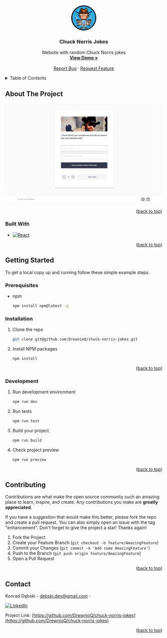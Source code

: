 <div id="top"></div>
<!--
*** Thanks for checking out the Best-README-Template. If you have a suggestion
*** that would make this better, please fork the repo and create a pull request
*** or simply open an issue with the tag "enhancement".
*** Don't forget to give the project a star!
*** Thanks again! Now go create something AMAZING! :D
-->

<!-- PROJECT SHIELDS -->
<!--
*** I'm using markdown "reference style" links for readability.
*** Reference links are enclosed in brackets [ ] instead of parentheses ( ).
*** See the bottom of this document for the declaration of the reference variables
*** for contributors-url, forks-url, etc. This is an optional, concise syntax you may use.
*** https://www.markdownguide.org/basic-syntax/#reference-style-links
-->

<!-- PROJECT LOGO -->
<br />
<div align="center">
  <a href="https://github.com/DrewnioQ/chuck-norris-jokes">
    <img src="README_FILES/favicon-chuck.png" alt="Logo" width="80" height="80">
  </a>

<h3 align="center">Chuck Norris Jokes</h3>

  <p align="center">
    Website with random Chuck Norris jokes
    <br />
    <a href="https://drewnioq.github.io/chuck-norris-jokes/"><strong>View Demo »</strong></a>
    <br />
    <br />
    <a href="https://github.com/DrewnioQ/chuck-norris-jokes/issues">Report Bug</a>
    ·
    <a href="https://github.com/DrewnioQ/chuck-norris-jokes/issues">Request Feature</a>
  </p>
</div>

<!-- TABLE OF CONTENTS -->
<details>
  <summary>Table of Contents</summary>
  <ol>
    <li>
      <a href="#about-the-project">About The Project</a>
      <ul>
        <li><a href="#built-with">Built With</a></li>
      </ul>
    </li>
    <li>
      <a href="#getting-started">Getting Started</a>
      <ul>
        <li><a href="#prerequisites">Prerequisites</a></li>
        <li><a href="#installation">Installation</a></li>
      </ul>
    </li>
    <li><a href="#usage">Usage</a></li>
    <li><a href="#roadmap">Roadmap</a></li>
    <li><a href="#contributing">Contributing</a></li>
    <li><a href="#license">License</a></li>
    <li><a href="#contact">Contact</a></li>
    <li><a href="#acknowledgments">Acknowledgments</a></li>
  </ol>
</details>

<!-- ABOUT THE PROJECT -->

## About The Project

[![Chuck Norris Jokes Screen Shot][product-screenshot]](https://drewnioq.github.io/chuck-norris-jokes/)

<p align="right">(<a href="#top">back to top</a>)</p>

### Built With

- [![React][React.js]][React-url]

<p align="right">(<a href="#top">back to top</a>)</p>

<!-- GETTING STARTED -->

## Getting Started

To get a local copy up and running follow these simple example steps.

### Prerequisites

- npm
  ```sh
  npm install npm@latest -g
  ```

### Installation

1. Clone the repo
   ```sh
   git clone git@github.com:DrewnioQ/chuck-norris-jokes.git
   ```
2. Install NPM packages
   ```sh
   npm install
   ```

<p align="right">(<a href="#top">back to top</a>)</p>

### Development

1. Run development environment
   ```sh
   npm run dev
   ```
2. Run tests
   ```sh
   npm run test
   ```
3. Build your project
   ```sh
   npm run build
   ```
4. Check project preview
   ```sh
   npm run preview
   ```

<p align="right">(<a href="#top">back to top</a>)</p>

<!-- CONTRIBUTING -->

## Contributing

Contributions are what make the open source community such an amazing place to learn, inspire, and create. Any contributions you make are **greatly appreciated**.

If you have a suggestion that would make this better, please fork the repo and create a pull request. You can also simply open an issue with the tag "enhancement".
Don't forget to give the project a star! Thanks again!

1. Fork the Project
2. Create your Feature Branch (`git checkout -b feature/AmazingFeature`)
3. Commit your Changes (`git commit -m 'Add some AmazingFeature'`)
4. Push to the Branch (`git push origin feature/AmazingFeature`)
5. Open a Pull Request

<p align="right">(<a href="#top">back to top</a>)</p>

<!-- CONTACT -->

## Contact

Konrad Dębski - debski.dev@gmail.com -

[![LinkedIn][linkedin-shield]][linkedin-url]

Project Link: [https://github.com/DrewnioQ/chuck-norris-jokes](https://github.com/DrewnioQ/chuck-norris-jokes)

<p align="right">(<a href="#top">back to top</a>)</p>

<!-- MARKDOWN LINKS & IMAGES -->
<!-- https://www.markdownguide.org/basic-syntax/#reference-style-links -->

[linkedin-shield]: https://img.shields.io/badge/-LinkedIn-black.svg?style=for-the-badge&logo=linkedin&colorB=555
[linkedin-url]: https://linkedin.com/in/konrad-debski
[product-screenshot]: README_FILES/website-screenshot.png
[React.js]: https://img.shields.io/badge/React-20232A?style=for-the-badge&logo=react&logoColor=61DAFB
[React-url]: https://react.dev/
